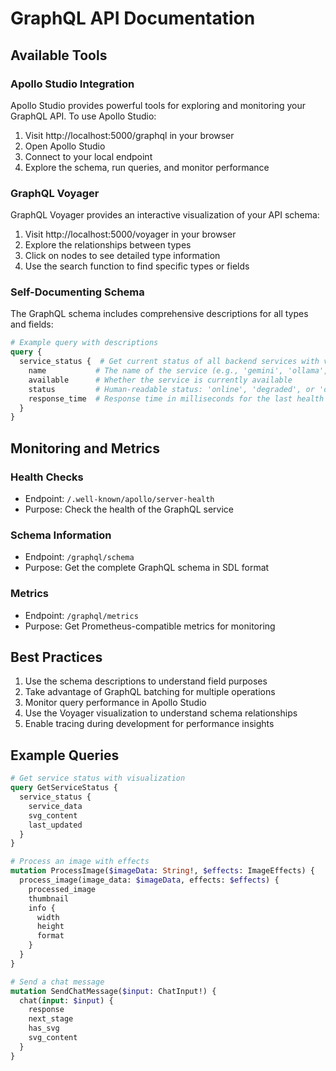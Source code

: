 # GraphQL API Documentation

## Available Tools

### Apollo Studio Integration
Apollo Studio provides powerful tools for exploring and monitoring your GraphQL API. To use Apollo Studio:

1. Visit http://localhost:5000/graphql in your browser
2. Open Apollo Studio
3. Connect to your local endpoint
4. Explore the schema, run queries, and monitor performance

### GraphQL Voyager
GraphQL Voyager provides an interactive visualization of your API schema:

1. Visit http://localhost:5000/voyager in your browser
2. Explore the relationships between types
3. Click on nodes to see detailed type information
4. Use the search function to find specific types or fields

### Self-Documenting Schema
The GraphQL schema includes comprehensive descriptions for all types and fields:

```graphql
# Example query with descriptions
query {
  service_status {  # Get current status of all backend services with visualization
    name           # The name of the service (e.g., 'gemini', 'ollama', 'transformers')
    available      # Whether the service is currently available
    status         # Human-readable status: 'online', 'degraded', or 'offline'
    response_time  # Response time in milliseconds for the last health check
  }
}
```

## Monitoring and Metrics

### Health Checks
- Endpoint: `/.well-known/apollo/server-health`
- Purpose: Check the health of the GraphQL service

### Schema Information
- Endpoint: `/graphql/schema`
- Purpose: Get the complete GraphQL schema in SDL format

### Metrics
- Endpoint: `/graphql/metrics`
- Purpose: Get Prometheus-compatible metrics for monitoring

## Best Practices

1. Use the schema descriptions to understand field purposes
2. Take advantage of GraphQL batching for multiple operations
3. Monitor query performance in Apollo Studio
4. Use the Voyager visualization to understand schema relationships
5. Enable tracing during development for performance insights

## Example Queries

```graphql
# Get service status with visualization
query GetServiceStatus {
  service_status {
    service_data
    svg_content
    last_updated
  }
}

# Process an image with effects
mutation ProcessImage($imageData: String!, $effects: ImageEffects) {
  process_image(image_data: $imageData, effects: $effects) {
    processed_image
    thumbnail
    info {
      width
      height
      format
    }
  }
}

# Send a chat message
mutation SendChatMessage($input: ChatInput!) {
  chat(input: $input) {
    response
    next_stage
    has_svg
    svg_content
  }
}
```